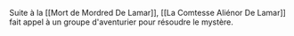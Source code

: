 Suite à la [[Mort de Mordred De Lamar]], [[La Comtesse Aliénor De Lamar]] fait appel à un groupe d'aventurier pour résoudre le mystère.